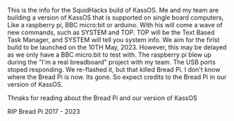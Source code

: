 This is the info for the SquidHacks build of KassOS. Me and my team are building a version of KassOS that is supported on single board computers, 
Like a raspberry pi, BBC micro:bit or arduino. With his will come a wave of new commands, such as SYSTEM and TOP. TOP will be the Text Based Task Manager,
and SYSTEM will tell you system info. We aim for the firlst build to be launched on the 10TH May, 2023. However, this may be delayed as we only have
a BBC micro:bit to test with. The raspberry pi blew up during the "I'm a real breadboard" project with my team. The USB ports stoped responding. We 
re-flashed it, but that killed Bread Pi. I don't know where the Bread Pi is now. Its gone. So expect credits to the Bread Pi in our version of KassOS.

Thnaks for reading about the Bread Pi and our version of KassOS

RIP Bread Pi
2017 - 2023
